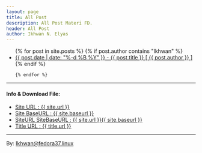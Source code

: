 ```yaml
---
layout: page
title: All Post
description: All Post Materi FD.
header: All Post
author: Ikhwan N. Elyas
---
```



<!-- 
*********************************************
FOR FD 2022  
*********************************************
-->

<!-- 
*********************************************
EXPERIMENT 2 : ??
*********************************************
-->
<!-- { if post.title == "Cybercrime Forensik Digital -" } -->
<ul>
    {% for post in site.posts %}
         <!-- <li><a href="#">Site Author : {{ post.author }}</a></li> 
        { if post.title contains "Kuliah FORENSIK DIGITAL" or post.title contains "Cybercrime Forensik Digital  - 19000" or post.title contains "Hasil Tugas Pertemuan" }
        -->
        {% if post.author contains "Ikhwan" %}
            <!-- <li><a href="#">Site Author : {{ post.author }}</a></li> -->
            <li>
                <!-- 
                <a href="{{ post.url | prepend: site.url }}" target="_blank">{{ post.date | date: "%-d %B %Y" }} - {{ post.title }} [ {{ post.author }} ] </a> 
                -->
                <a href="{{ site.url }}{{ site.baseurl }}{{ post.url}}.html" target="_blank">{{ post.date | date: "%-d %B %Y" }} - {{ post.title }} [ {{ post.author }} ] </a> 
            </li>
        {% endif %}

    {% endfor %}
</ul>


***

#### Info & Download File: 

<ul>
    <li><a href="#">Site URL : {{ site.url }}</a></li>
    <li><a href="#">Site BaseURL : {{ site.baseurl }}</a></li>
    <li><a href="{{ site.url }}{{ site.baseurl }}">SiteURL SiteBaseURL : {{ site.url }}{{ site.baseurl }}</a></li>
    <li><a href="#">Title URL : {{ title.url }}</a></li>
    <!-- <li><a href="reff/app_master/encase4.2.rar">Download Encase APP</a></li>     -->
</ul>


***
By: Ikhwan@fedora37.linux